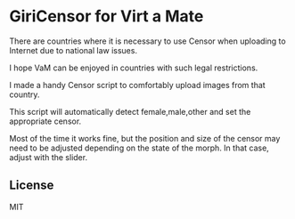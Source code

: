# GiriCensor for Virt a Mate

There are countries where it is necessary to use Censor when uploading to Internet due to national law issues.

I hope VaM can be enjoyed in countries with such legal restrictions.

I made a handy Censor script to comfortably upload images from that country.

This script will automatically detect female,male,other and set the appropriate censor.

Most of the time it works fine, but the position and size of the censor may need to be adjusted depending on the state of the morph. In that case, adjust with the slider.

## License

MIT